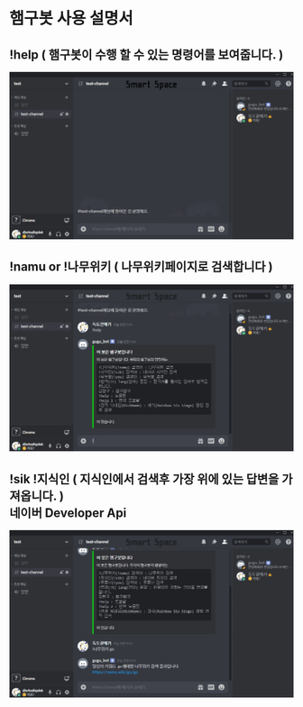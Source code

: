 # 햄구봇 사용 설명서

## !help ( 햄구봇이 수행 할 수 있는 명령어를 보여줍니다. )
<img src="/github/help.gif" title="Help_GIF" alt="Help_GIF"></img><br/>
## !namu or !나무위키 ( 나무위키페이지로 검색합니다 )
<img src="/github/namuwiki.gif" title="Namuwiki_GIF" alt="Namuwiki_GIF"></img><br/>
## !sik !지식인 ( 지식인에서 검색후 가장 위에 있는 답변을 가져옵니다. )<br/>네이버 Developer Api
<img src="/github/sik.gif" title="sik_GIF" alt="sik_GIF"></img><br/>
